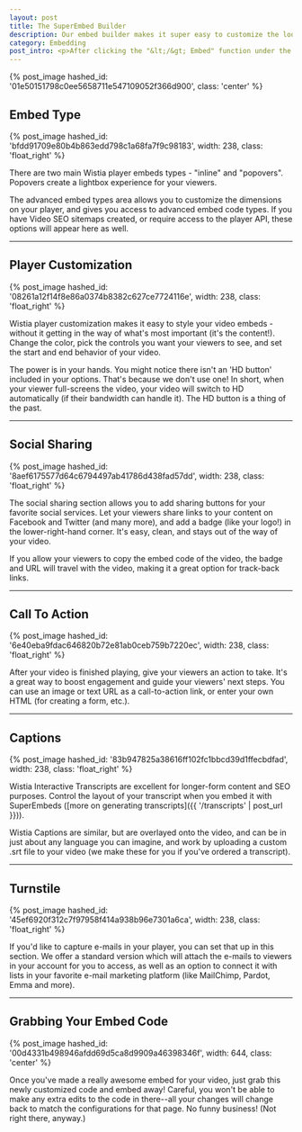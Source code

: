 ```yaml
---
layout: post
title: The SuperEmbed Builder
description: Our embed builder makes it super easy to customize the look and functionality of your embedded videos. 
category: Embedding
post_intro: <p>After clicking the "&lt;/&gt; Embed" function under the player window or in the "Media Actions" drop-down menu, the Embed Screen is where you can choose your embed type, customize the player experience, and add social sharing functionality.</p><p>Let's take a look at what options are available through the embed screen, and how you can use them for your publicly embedded videos.</p>
---
```


{% post_image hashed_id: '01e50151798c0ee5658711e547109052f366d900', class: 'center' %}

## Embed Type

{% post_image hashed_id: 'bfdd91709e80b4b863edd798c1a68fa7f9c98183', width: 238, class: 'float_right' %}

There are two main Wistia player embeds types - "inline" and "popovers".  Popovers create a lightbox experience for your viewers.

The advanced embed types area allows you to customize the dimensions on your player, and gives you access to advanced embed code types. If you have Video SEO sitemaps created, or require access to the player API, these options will appear here as well.


---

## Player Customization

{% post_image hashed_id: '08261a12f14f8e86a0374b8382c627ce7724116e', width: 238, class: 'float_right' %}

Wistia player customization makes it easy to style your video embeds - without it getting in the way of what's most important (it's the content!). Change the color, pick the controls you want your viewers to see, and set the start and end behavior of your video.

The power is in your hands. You might notice there isn't an 'HD button' included in your options. That's because we don't use one! In short, when your viewer full-screens the video, your video will switch to HD automatically (if their bandwidth can handle it). The HD button is a thing of the past. 

---

## Social Sharing

{% post_image hashed_id: '8aef6175577d64c6794497ab41786d438fad57dd', width: 238, class: 'float_right' %}

The social sharing section allows you to add sharing buttons for your favorite social services. Let your viewers share links to your content on Facebook and Twitter (and many more), and add a badge (like your logo!) in the lower-right-hand corner. It's easy, clean, and stays out of the way of your video.

If you allow your viewers to copy the embed code of the video, the badge and URL will travel with the video, making it a great option for track-back links.

---

## Call To Action

{% post_image hashed_id: '6e40eba9fdac646820b72e81ab0ceb759b7220ec', width: 238, class: 'float_right' %}

After your video is finished playing, give your viewers an action to take. It's a great way to boost engagement and guide your viewers' next steps.  You can use an image or text URL as a call-to-action link, or enter your own HTML (for creating a form, etc.).

---

## Captions

{% post_image hashed_id: '83b947825a38616ff102fc1bbcd39d1ffecbdfad', width: 238, class: 'float_right' %}

Wistia Interactive Transcripts are excellent for longer-form content and SEO purposes.  Control the layout of your transcript when you embed it with SuperEmbeds ([more on generating transcripts]({{ '/transcripts' | post_url }})).

Wistia Captions are similar, but are overlayed onto the video, and can be in just about any language you can imagine, and work by uploading a custom .srt file to your video (we make these for you if you've ordered a transcript).

---

## Turnstile

{% post_image hashed_id: '45ef6920f312c7f97958f414a938b96e7301a6ca', width: 238, class: 'float_right' %}

If you'd like to capture e-mails in your player, you can set that up in this section. We offer a standard version which will attach the e-mails to viewers in your account for you to access, as well as an option to connect it with lists in your favorite e-mail marketing platform (like MailChimp, Pardot, Emma and more).

---

## Grabbing Your Embed Code

{% post_image hashed_id: '00d4331b498946afdd69d5ca8d9909a46398346f', width: 644, class: 'center' %}

Once you've made a really awesome embed for your video, just grab this newly customized code and embed away! Careful, you won't be able to make any extra edits to the code in there--all your changes will change back to match the configurations for that page. No funny business! (Not right there, anyway.)